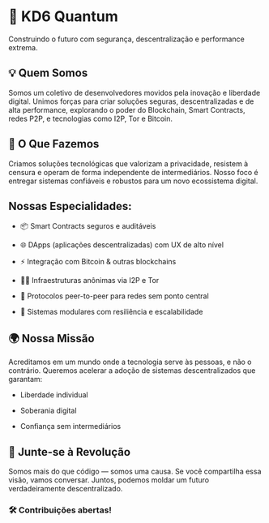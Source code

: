 # 🚀 KD6 Quantum
Construindo o futuro com segurança, descentralização e performance extrema.

## 💡 Quem Somos

Somos um coletivo de desenvolvedores movidos pela inovação e liberdade digital. Unimos forças para criar soluções seguras, descentralizadas e de alta performance, explorando o poder do Blockchain, Smart Contracts, redes P2P, e tecnologias como I2P, Tor e Bitcoin.
## 🔐 O Que Fazemos

Criamos soluções tecnológicas que valorizam a privacidade, resistem à censura e operam de forma independente de intermediários. Nosso foco é entregar sistemas confiáveis e robustos para um novo ecossistema digital.
## Nossas Especialidades:

  - 📦 Smart Contracts seguros e auditáveis

  - 🌐 DApps (aplicações descentralizadas) com UX de alto nível

  - ⚡️ Integração com Bitcoin & outras blockchains

  - 🕵️‍♂️ Infraestruturas anônimas via I2P e Tor

  - 🔄 Protocolos peer-to-peer para redes sem ponto central

  - 🧱 Sistemas modulares com resiliência e escalabilidade

## 🌍 Nossa Missão

Acreditamos em um mundo onde a tecnologia serve às pessoas, e não o contrário. Queremos acelerar a adoção de sistemas descentralizados que garantam:

  - Liberdade individual

  - Soberania digital

  - Confiança sem intermediários


## 🤝 Junte-se à Revolução

Somos mais do que código — somos uma causa. Se você compartilha essa visão, vamos conversar.
Juntos, podemos moldar um futuro verdadeiramente descentralizado.

### 🛠️ Contribuições abertas!
